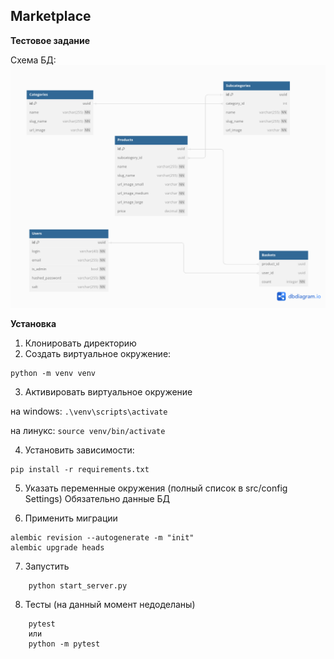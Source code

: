 
Marketplace
-----------
**Тестовое задание**

Схема БД:
![Страница результатов](assets/bd.png)



**Установка**
1) Клонировать директорию
2) Создать виртуальное окружение:
```
python -m venv venv
```

3) Активировать виртуальное окружение

на windows:
```.\venv\scripts\activate``` 

на линукс:
```source venv/bin/activate```


4) Установить зависимости:
```
pip install -r requirements.txt
```
5) Указать переменные окружения (полный список в src/config Settings) 
Обязательно данные БД

6) Применить миграции
```commandline
alembic revision --autogenerate -m "init"
alembic upgrade heads
```

7) Запустить 
```commandline
    python start_server.py
```

8) Тесты (на данный момент недоделаны)
```commandline
    pytest
    или 
    python -m pytest 
```
